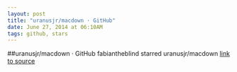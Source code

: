 ```yaml
---
layout: post
title: "uranusjr/macdown · GitHub"
date: June 27, 2014 at 06:10AM
tags: github, stars
---
```

##uranusjr/macdown · GitHub
fabiantheblind starred uranusjr/macdown
[link to source](http://ift.tt/1nw7umY) 
